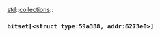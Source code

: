 [std](./../../std.md)::[collections](./../collections.md)::
### `bitset[<struct type:59a388, addr:6273e0>]`
